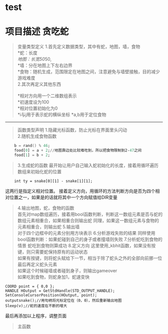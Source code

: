 # test
项目描述
贪吃蛇
====
> 变量类型定义
> 1.首先定义数据类型，其中有蛇，地图，墙，食物<br>
> *蛇：长度<br>
> *地图：长宽50*50,<br>
> *墙：分在地图上下左右边界<br>
> *食物：随机生成，范围限定在地图之间，注意避免与墙壁接触，目的减少游戏难度<br>
> 2.其次再定义其他东西<br>  
> *相对方向用一个二维数组表示<br>
> *初速度设为100<br>
> *相对位置初始化为0<br>
> *i与j用于表示蛇的横纵坐标
> *a,b用于定位食物
***********
> 函数类型声明
> 1.隐藏光标函数，防止光标在界面里头闪动  
> 2.随机生成食物函数  
```a = rand() % 46;
	b = rand() % 46;
	food[0] = a + 2;//地图靠边处比较难吃到，所以把食物限制到2-47之间
	food[1] = b + 2;
```
> 3.生成蛇的函数
最开始让用户自己输入蛇初始化的长度，接着用循环遍历数组来初始化蛇的位置  
```int tx = snake[0][0] - snake[1][0];//第一节蛇头相对于第二节蛇身的位置
	int ty = snake[0][1] - snake[1][1];
```
这两行是指定义相对位置。
接着定义方向，用循环的方法判断方向是否为四个相对位置之一，如果是的话就将其中一个方向赋值给DIR变量  
> 4.输出地图，蛇，食物的函数  
首先对map数组遍历，接着用bool函数判断，判断这一数组元素是否与蛇的数组元素相重合，如果相重合则输出蛇
同理，如果这一数组元素与食物的元素相重合，则输出蛇
> 5.输出墙  
对于四个边框中的元素分别用方块表示
> 6.分析游戏失败的结果
同样使用bool函数判断：如果蛇碰到自己的身子或者撞墙则失败
> 7.分析蛇吃到食物的情景
蛇吃到食物则算成功
> 8.定义方向
这里使用_kbhit函数，如果没有按键，则只需要蛇保持原有的运动状态  
如果有按键，则将蛇头赋给下一节，相当于除了蛇头之外的全部向前挪一位  
最后再定义蛇头元素  
如果这个时候碰墙或者碰到身子，则输出gameover  
如果吃到食物，则蛇身加1，蛇速变快  
```
COORD point = { 0,0 };
HANDLE HOutput = GetStdHandle(STD_OUTPUT_HANDLE);
SetConsoleCursorPosition(HOutput, point);
outputsnake();//用句柄将光标定位在（0，0），然后重新输出地图
Sleep(v);//蛇的速度在不断的增大
 ```  
   
   最后再添加以上程序，调整页面
> 主函数
    


